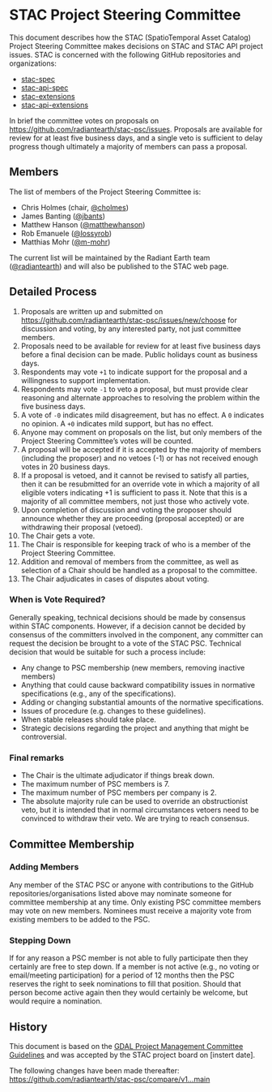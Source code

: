 # STAC Project Steering Committee

This document describes how the STAC (SpatioTemporal Asset Catalog) Project Steering Committee makes decisions on STAC and STAC API project issues. STAC is concerned with the following GitHub repositories and organizations:
- [stac-spec](https://github.com/radiantearth/stac-spec)
- [stac-api-spec](https://github.com/radiantearth/stac-api-spec)
- [stac-extensions](https://github.com/stac-extensions)
- [stac-api-extensions](https://github.com/stac-api-extensions)

In brief the committee votes on proposals on <https://github.com/radiantearth/stac-psc/issues>. Proposals are available for review for at least five business days, and a single veto is sufficient to delay progress though ultimately a majority of members can pass a proposal.

## Members

The list of members of the Project Steering Committee is:

* Chris Holmes (chair, [@cholmes](https://github.com/cholmes))
* James Banting ([@jbants](https://github.com/jbants))
* Matthew Hanson ([@matthewhanson](https://github.com/matthewhanson))
* Rob Emanuele ([@lossyrob](https://github.com/lossyrob))
* Matthias Mohr ([@m-mohr](https://github.com/m-mohr))

The current list will be maintained by the Radiant Earth team ([@radiantearth](https://github.com/radiantearth)) and will also be published to the STAC web page.

## Detailed Process

1. Proposals are written up and submitted on <https://github.com/radiantearth/stac-psc/issues/new/choose> for discussion and voting, by any interested party, not just committee members.
2. Proposals need to be available for review for at least five business days before a final decision can be made. Public holidays count as business days.
3. Respondents may vote `+1` to indicate support for the proposal and a willingness to support implementation.
4. Respondents may vote `-1` to veto a proposal, but must provide clear reasoning and alternate approaches to resolving the problem within the five business days.
5. A vote of `-0` indicates mild disagreement, but has no effect. A `0` indicates no opinion. A `+0` indicates mild support, but has no effect.
6. Anyone may comment on proposals on the list, but only members of the Project Steering Committee’s votes will be counted.
7. A proposal will be accepted if it is accepted by the majority of members (including the proposer) and no vetoes (-1) or has not received enough votes in 20 business days.
8. If a proposal is vetoed, and it cannot be revised to satisfy all parties, then it can be resubmitted for an override vote in which a majority of all eligible voters indicating +1 is sufficient to pass it. Note that this is a majority of all committee members, not just those who actively vote.
9. Upon completion of discussion and voting the proposer should announce whether they are proceeding (proposal accepted) or are withdrawing their proposal (vetoed).
10. The Chair gets a vote.
11. The Chair is responsible for keeping track of who is a member of the Project Steering Committee.
12. Addition and removal of members from the committee, as well as selection of a Chair should be handled as a proposal to the committee.
13. The Chair adjudicates in cases of disputes about voting.

### When is Vote Required?

Generally speaking, technical decisions should be made by consensus within STAC components. However, if a decision cannot be decided by consensus of the committers involved in the component, any committer can request the decision be brought to a vote of the STAC PSC. Technical decision that would be suitable for such a process include:

* Any change to PSC membership (new members, removing inactive members)
* Anything that could cause backward compatibility issues in normative specifications (e.g., any of the specifications).
* Adding or changing substantial amounts of the normative specifications.
* Issues of procedure (e.g. changes to these guidelines).
* When stable releases should take place.
* Strategic decisions regarding the project and anything that might be controversial.

### Final remarks

* The Chair is the ultimate adjudicator if things break down.
* The maximum number of PSC members is 7.
* The maximum number of PSC members per company is 2.
* The absolute majority rule can be used to override an obstructionist veto, but it is intended that in normal circumstances vetoers need to be convinced to withdraw their veto. We are trying to reach consensus.

## Committee Membership

### Adding Members

Any member of the STAC PSC or anyone with contributions to the GitHub repositories/organisations listed above may nominate someone for committee membership at any time. Only existing PSC committee members may vote on new members. Nominees must receive a majority vote from existing members to be added to the PSC.

### Stepping Down

If for any reason a PSC member is not able to fully participate then they certainly are free to step down. If a member is not active (e.g., no voting or email/meeting participation) for a period of 12 months then the PSC reserves the right to seek nominations to fill that position. Should that person become active again then they would certainly be welcome, but would require a nomination.

## History

This document is based on the [GDAL Project Management Committee Guidelines](https://gdal.org/development/rfc/rfc1_pmc.html#rfc-1) and was accepted by the STAC project board on [instert date].

The following changes have been made thereafter: <https://github.com/radiantearth/stac-psc/compare/v1...main>
